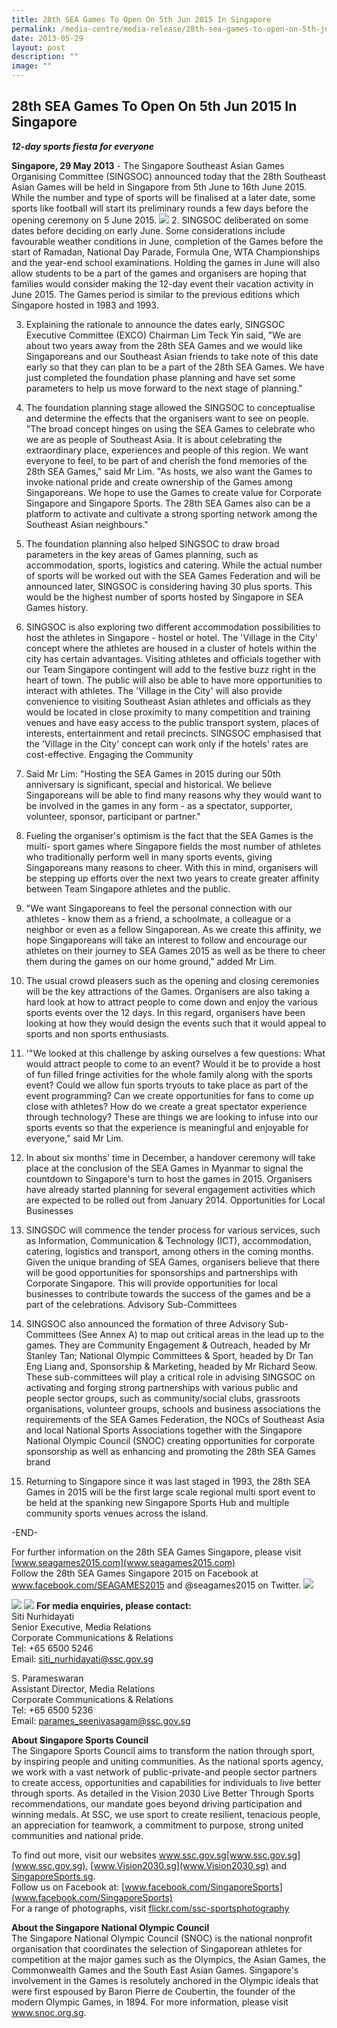 ```yaml
---
title: 28th SEA Games To Open On 5th Jun 2015 In Singapore
permalink: /media-centre/media-release/28th-sea-games-to-open-on-5th-jun-2015-in-singapore/
date: 2013-05-29
layout: post
description: ""
image: ""
---
```

## **28th SEA Games To Open On 5th Jun 2015 In Singapore**

***12-day sports fiesta for everyone***

**Singapore, 29 May 2013** - The Singapore Southeast Asian Games Organising Committee (SINGSOC) announced today that the 28th Southeast Asian Games will be held in Singapore from 5th June to 16th June 2015. While the number and type of sports will be finalised at a later date, some sports like football will start its preliminary rounds a few days before the opening ceremony on 5 June 2015.
![](/images/Media%20Centre/Media%20Release/2013/May/28thSEAGAMESTOOPENON5JUNE2015INSINGAPOREMainPar0042Imagegif.gif)
2. SINGSOC deliberated on some dates before deciding on early June. Some considerations include favourable weather conditions in June, completion of the Games before the start of Ramadan, National Day Parade, Formula One, WTA Championships and the year-end school examinations. Holding the games in June will also allow students to be a part of the games and organisers are hoping that families would consider making the 12-day event their vacation activity in June 2015. The Games period is similar to the previous editions which Singapore hosted in 1983 and 1993.

3. Explaining the rationale to announce the dates early, SINGSOC Executive Committee (EXCO) Chairman Lim Teck Yin said, "We are about two years away from the 28th SEA Games and we would like Singaporeans and our Southeast Asian friends to take note of this date early so that they can plan to be a part of the 28th SEA Games. We have just completed the foundation phase planning and have set some parameters to help us move forward to the next stage of planning."

4. The foundation planning stage allowed the SINGSOC to conceptualise and determine the effects that the organisers want to see on people. "The broad concept hinges on using the SEA Games to celebrate who we are as people of Southeast Asia. It is about celebrating the extraordinary place, experiences and people of this region. We want everyone to feel, to be part of and cherish the fond memories of the 28th SEA Games," said Mr Lim. "As hosts, we also want the Games to invoke national pride and create ownership of the Games among Singaporeans. We hope to use the Games to create value for Corporate Singapore and Singapore Sports. The 28th SEA Games also can be a platform to activate and cultivate a strong sporting network among the Southeast Asian neighbours."

5. The foundation planning also helped SINGSOC to draw broad parameters in the key areas of Games planning, such as accommodation, sports, logistics and catering. While the actual number of sports will be worked out with the SEA Games Federation and will be announced later, SINGSOC is considering having 30 plus sports. This would be the highest number of sports hosted by Singapore in SEA Games history.

6. SINGSOC is also exploring two different accommodation possibilities to host the athletes in Singapore - hostel or hotel. The 'Village in the City' concept where the athletes are housed in a cluster of hotels within the city has certain advantages. Visiting athletes and officials together with our Team Singapore contingent will add to the festive buzz right in the heart of town. The public will also be able to have more opportunities to interact with athletes. The 'Village in the City' will also provide convenience to visiting Southeast Asian athletes and officials as they would be located in close proximity to many competition and training venues and have easy access to the public transport system, places of interests, entertainment and retail precincts. SINGSOC emphasised that the 'Village in the City' concept can work only if the hotels' rates are cost-effective.
Engaging the Community

7.  Said Mr Lim: "Hosting the SEA Games in 2015 during our 50th anniversary is significant, special and historical. We believe Singaporeans will be able to find many reasons why they would want to be involved in the games in any form - as a spectator, supporter, volunteer, sponsor, participant or partner."

8. Fueling the organiser's optimism is the fact that the SEA Games is the multi- sport games where Singapore fields the most number of athletes who traditionally perform well in many sports events, giving Singaporeans many reasons to cheer. With this in mind, organisers will be stepping up efforts over the next two years to create greater affinity between Team Singapore athletes and the public.

9.  "We want Singaporeans to feel the personal connection with our athletes - know them as a friend, a schoolmate, a colleague or a neighbor or even as a fellow Singaporean. As we create this affinity, we hope Singaporeans will take an interest to follow and encourage our athletes on their journey to SEA Games 2015 as well as be there to cheer them during the games on our home ground," added Mr Lim.

10. The usual crowd pleasers such as the opening and closing ceremonies will be the key attractions of the Games. Organisers are also taking a hard look at how to attract people to come down and enjoy the various sports events over the 12 days. In this regard, organisers have been looking at how they would design the events such that it would appeal to sports and non sports enthusiasts.

11. '"We looked at this challenge by asking ourselves a few questions: What would attract people to come to an event? Would it be to provide a host of fun filled fringe activities for the whole family along with the sports event? Could we allow fun sports tryouts to take place as part of the event programming? Can we create opportunities for fans to come up close with athletes? How do we create a great spectator experience through technology? These are things we are looking to infuse into our sports events so that the experience is meaningful and enjoyable for everyone," said Mr Lim.

12. In about six months' time in December, a handover ceremony will take place at the conclusion of the SEA Games in Myanmar to signal the countdown to Singapore's turn to host the games in 2015. Organisers have already started planning for several engagement activities which are expected to be rolled out from January 2014.
Opportunities for Local Businesses

13. SINGSOC will commence the tender process for various services, such as Information, Communication & Technology (ICT), accommodation, catering, logistics and transport, among others in the coming months. Given the unique branding of SEA Games, organisers believe that there will be good opportunities for sponsorships and partnerships with Corporate Singapore. This will provide opportunities for local businesses to contribute towards the success of the games and be a part of the celebrations.
Advisory Sub-Committees

14. SINGSOC also announced the formation of three Advisory Sub-Committees (See Annex A) to map out critical areas in the lead up to the games. They are Community Engagement & Outreach, headed by Mr Stanley Tan; National Olympic Committees & Sport, headed by Dr Tan Eng Liang and, Sponsorship & Marketing, headed by Mr Richard Seow. These sub-committees will play a critical role in advising SINGSOC on
activating and forging strong partnerships with various public and people sector groups, such as community/social clubs, grassroots organisations, volunteer groups, schools and business associations
the requirements of the SEA Games Federation, the NOCs of Southeast Asia and local National Sports Associations together with the Singapore National Olympic Council (SNOC)
creating opportunities for corporate sponsorship as well as enhancing and promoting the 28th SEA Games brand
15. Returning to Singapore since it was last staged in 1993, the 28th SEA Games in 2015 will be the first large scale regional multi sport event to be held at the spanking new Singapore Sports Hub and multiple community sports venues across the island.

-END-

For further information on the 28th SEA Games Singapore, please visit [www.seagames2015.com](www.seagames2015.com)
<br>
Follow the 28th SEA Games Singapore 2015 on Facebook at www.facebook.com/SEAGAMES2015 and @seagames2015 on Twitter.
![](/images/Media%20Centre/Media%20Release/2013/May/28thSEAGAMESTOOPENON5JUNE2015INSINGAPOREMainPar0047Imagegif.gif)

![](/images/Media%20Centre/Media%20Release/2013/May/28thSEAGAMESTOOPENON5JUNE2015INSINGAPOREMainPar0048Imagegif.gif)
![](/images/Media%20Centre/Media%20Release/2013/May/28thSEAGAMESTOOPENON5JUNE2015INSINGAPOREMainPar0049Imagegif.gif)
**For media enquiries, please contact:**
<br>Siti Nurhidayati
<br>Senior Executive, Media Relations
<br>Corporate Communications & Relations
<br>Tel: +65 6500 5246
<br>Email: siti_nurhidayati@ssc.gov.sg

S. Parameswaran 
<br>Assistant Director, Media Relations 
<br>Corporate Communications & Relations
<br>Tel: +65 6500 5236
<br>Email: parames_seenivasagam@ssc.gov.sg

**About Singapore Sports Council**
<br>
The Singapore Sports Council aims to transform the nation through sport, by inspiring people and uniting communities. As the national sports agency, we work with a vast network of public-private-and people sector partners to create access, opportunities and capabilities for individuals to live better through sports. As detailed in the Vision 2030 Live Better Through Sports recommendations, our mandate goes beyond driving participation and winning medals. At SSC, we use sport to create resilient, tenacious people, an appreciation for teamwork, a commitment to purpose, strong united communities and national pride. 

To find out more, visit our websites www.ssc.gov.sg[www.ssc.gov.sg](www.ssc.gov.sg), [www.Vision2030.sg](www.Vision2030.sg) and [SingaporeSports.sg](SingaporeSports.sg).
<br>
Follow us on Facebook at: [www.facebook.com/SingaporeSports](www.facebook.com/SingaporeSports)
<br>
For a range of photographs, visit [flickr.com/ssc-sportsphotography](flickr.com/ssc-sportsphotography)

**About the Singapore National Olympic Council**
<br>
The Singapore National Olympic Council (SNOC) is the national nonprofit organisation that coordinates the selection of Singaporean athletes for competition at the major games such as the Olympics, the Asian Games, the Commonwealth Games and the South East Asian Games. Singapore's involvement in the Games is resolutely anchored in the Olympic ideals that were first espoused by Baron Pierre de Coubertin, the founder of the modern Olympic Games, in 1894. For more information, please visit www.snoc.org.sg.